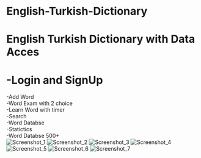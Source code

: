 # English-Turkish-Dictionary
# English Turkish Dictionary with Data Acces<br/>
# -Login and SignUp
-Add Word<br/>
-Word Exam with 2 choice<br/>
-Learn Word with timer<br/>
-Search<br/>
-Word Databse<br/>
-Statictics<br/>
-Word Databse 500+<br/>
![Screenshot_1](https://user-images.githubusercontent.com/51006791/58371358-52b4c780-7f19-11e9-94a1-d595fd365a89.png)
![Screenshot_2](https://user-images.githubusercontent.com/51006791/58371359-52b4c780-7f19-11e9-821a-a8a19e3b9670.png)
![Screenshot_3](https://user-images.githubusercontent.com/51006791/58371360-534d5e00-7f19-11e9-810a-dd4ad90f76e3.png)
![Screenshot_4](https://user-images.githubusercontent.com/51006791/58371361-53e5f480-7f19-11e9-8fb1-9c571d3d8e00.png)
![Screenshot_5](https://user-images.githubusercontent.com/51006791/58371362-53e5f480-7f19-11e9-998e-361e27253ccb.png)
![Screenshot_6](https://user-images.githubusercontent.com/51006791/58371364-547e8b00-7f19-11e9-8dec-f5659309713c.png)
![Screenshot_7](https://user-images.githubusercontent.com/51006791/58371365-55172180-7f19-11e9-96b1-0fb3c7c4408e.png)


